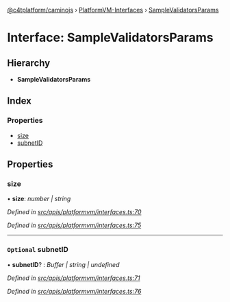 [@c4tplatform/caminojs](../api.md) › [PlatformVM-Interfaces](../modules/platformvm_interfaces.md) › [SampleValidatorsParams](platformvm_interfaces.samplevalidatorsparams.md)

# Interface: SampleValidatorsParams

## Hierarchy

* **SampleValidatorsParams**

## Index

### Properties

* [size](platformvm_interfaces.samplevalidatorsparams.md#size)
* [subnetID](platformvm_interfaces.samplevalidatorsparams.md#optional-subnetid)

## Properties

###  size

• **size**: *number | string*

*Defined in [src/apis/platformvm/interfaces.ts:70](https://github.com/chain4travel/caminojs/blob/8077d740/src/apis/platformvm/interfaces.ts#L70)*

*Defined in [src/apis/platformvm/interfaces.ts:75](https://github.com/chain4travel/caminojs/blob/8077d740/src/apis/platformvm/interfaces.ts#L75)*

___

### `Optional` subnetID

• **subnetID**? : *Buffer | string | undefined*

*Defined in [src/apis/platformvm/interfaces.ts:71](https://github.com/chain4travel/caminojs/blob/8077d740/src/apis/platformvm/interfaces.ts#L71)*

*Defined in [src/apis/platformvm/interfaces.ts:76](https://github.com/chain4travel/caminojs/blob/8077d740/src/apis/platformvm/interfaces.ts#L76)*
